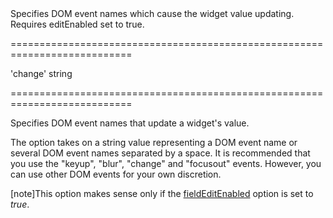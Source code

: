 <!--**
/*-------------------------------------------
    Auto-generated file. Do not modify.
-------------------------------------------

**-->
<!--d-->Specifies DOM event names which cause the widget value updating. Requires editEnabled set to true.<!--/d-->
===========================================================================
<!--default-->'change'<!--/default-->
<!--type-->string<!--/type-->
===========================================================================

<!--shortDescription-->
Specifies DOM event names that update a widget's value.
<!--/shortDescription-->

<!--fullDescription-->
The option takes on a string value representing a DOM event name or several DOM event names separated by a space. It is recommended that you use the "keyup", "blur", "change" and "focusout" events. However, you can use other DOM events for your own discretion.

[note]This option makes sense only if the [fieldEditEnabled]({basewidgetpath}/Configuration/#fieldEditEnabled) option is set to *true*.


<!--/fullDescription-->